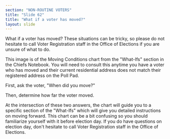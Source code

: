 ```yaml
---
section: "NON-ROUTINE VOTERS"
title: "Slide 62"
title: "What if a voter has moved?"
layout: slide
---
```


What if a voter has moved? These situations can be tricky, so please do not hesitate to call Voter Registration staff in the Office of Elections if you are unsure of what to do.

This image is of the Moving Conditions chart from the "What-Ifs" section in the Chiefs Notebook. You will need to consult this anytime you have a voter who has moved and their current residential address does not match their registered address on the Poll Pad.

First, ask the voter, "When did you move?"

Then, determine how far the voter moved.

At the intersection of these two answers, the chart will guide you to a specific section of the "What-Ifs" which will give you detailed instructions on moving forward. This chart can be a bit confusing so you should familiarize yourself with it before election day. If you do have questions on election day, don't hesitate to call Voter Registration staff in the Office of Elections.




